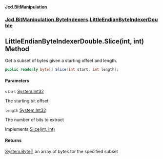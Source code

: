 #### [Jcd.BitManipulation](index.md 'index')
### [Jcd.BitManipulation.ByteIndexers](Jcd.BitManipulation.ByteIndexers.md 'Jcd.BitManipulation.ByteIndexers').[LittleEndianByteIndexerDouble](Jcd.BitManipulation.ByteIndexers.LittleEndianByteIndexerDouble.md 'Jcd.BitManipulation.ByteIndexers.LittleEndianByteIndexerDouble')

## LittleEndianByteIndexerDouble.Slice(int, int) Method

Get a subset of bytes given a starting offset and length.

```csharp
public readonly byte[] Slice(int start, int length);
```
#### Parameters

<a name='Jcd.BitManipulation.ByteIndexers.LittleEndianByteIndexerDouble.Slice(int,int).start'></a>

`start` [System.Int32](https://docs.microsoft.com/en-us/dotnet/api/System.Int32 'System.Int32')

The starting bit offset

<a name='Jcd.BitManipulation.ByteIndexers.LittleEndianByteIndexerDouble.Slice(int,int).length'></a>

`length` [System.Int32](https://docs.microsoft.com/en-us/dotnet/api/System.Int32 'System.Int32')

The number of bits to extract

Implements [Slice(int, int)](Jcd.BitManipulation.ByteIndexers.IByteIndexer.Slice(int,int).md 'Jcd.BitManipulation.ByteIndexers.IByteIndexer.Slice(int, int)')

#### Returns
[System.Byte](https://docs.microsoft.com/en-us/dotnet/api/System.Byte 'System.Byte')[[]](https://docs.microsoft.com/en-us/dotnet/api/System.Array 'System.Array')
an array of bytes for the specified subset